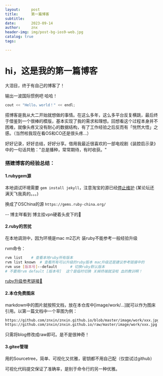 ```yaml
---
layout:     post
title:      第一篇博客
subtitle:   
date:       2023-09-14
author:     znx
header-img: img/post-bg-ios9-web.jpg
catalog: true
tags:

---
```


# hi，这是我的第一篇博客

大泪目，终于有自己的博客了！

输出一波国际惯例吧 哈哈！

```c++
cout << "Hello，world！" << endl;
```



搭博客是我从大二开始就想做的事情。在这么多年，这么多平台反复横跳，最后终于借鉴到一个很棒的模版，基本实现了我的需求和理想。回想看这个过程本身并不困难，就像头疼又没有耐心的数据结构，有了工作经验之后反而有「恍然大悟」之感。（当然啦我现在看OS和CO还是很头疼...）

好好记录，好好总结，好好分享。借用我最近很喜欢的一部电视剧《装腔启示录》中的一句话共勉："总是播种，常常期待，有时收获。"





### 搭建博客的经验总结：

#### 1.rubygem源

本地调试环境需要 `gem install jekyll`，注意淘宝的源已经[停止维护](https://gems.ruby-china.org/) (某论坛还满天飞我真的。。。)

换成了OSChina的源 `https://gems.ruby-china.org/`

-- 博主咩看到 博主挂vpn硬着头皮下的🤡

#### 2.ruby的苦扰

在本地调测中，因为环境是mac m2芯片 装ruby不能参考一般经验升级

rvm命令：

```bash
rvm list	# 查看本地ruby所有版本
rvm list known 	# 查看所有可以升级的ruby版本 mac升级还是建议参考链接中的
rvm use [版本号]--default		# 切换ruby默认版本
# 不要用rvm default [版本号] 	这个是临时切换 关掉终端就没啦 血的教训啊！
```

[ruby升级参考链接🔗](https://blog.csdn.net/poena/article/details/124742251)

#### 2.本仓免费图床

markdown中的图片就按照文档，放在本仓库中[image/work/...]就可以作为图床引用。以第一篇文档中一个草图为例：

```bash
https://github.com/znxin/znxin.github.io/blob/master/image/work/xxx.jpg # 图片仓内位置
https://github.com/znxin/znxin.github.io/raw/master/image/work/xxx.jpg # markdown文档中可以引用的格式
```

只需将blog修改成raw即可。是不是很神奇！

#### 3.gitee管理

用的Sourcetree，简单、可视化又优雅，密钥都不用自己配（仅尝试过github）

可视化代码提交保证了准确率，是别于命令行的另一种优雅。

